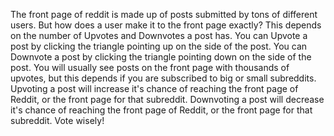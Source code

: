 The front page of reddit is made up of posts submitted by tons of different users. But how does a user make it to the front page exactly? This depends on the number of Upvotes and Downvotes a post has. You can Upvote a post by clicking the triangle pointing up on the side of the post. You can Downvote a post by clicking the triangle pointing down on the side of the post. You will usually see posts on the front page with thousands of upvotes, but this depends if you are subscribed to big or small subreddits. Upvoting a post will increase it's chance of reaching the front page of Reddit, or the front page for that subreddit. Downvoting a post will decrease it's chance of reaching the front page of Reddit, or the front page for that subreddit. Vote wisely!